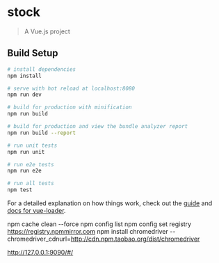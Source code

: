 # stock

> A Vue.js project

## Build Setup

``` bash
# install dependencies
npm install

# serve with hot reload at localhost:8080
npm run dev

# build for production with minification
npm run build

# build for production and view the bundle analyzer report
npm run build --report

# run unit tests
npm run unit

# run e2e tests
npm run e2e

# run all tests
npm test
```

For a detailed explanation on how things work, check out the [guide](http://vuejs-templates.github.io/webpack/) and [docs for vue-loader](http://vuejs.github.io/vue-loader).


npm cache clean --force
npm config list
npm config set registry https://registry.npmmirror.com
npm install chromedriver --chromedriver_cdnurl=http://cdn.npm.taobao.org/dist/chromedriver


http://127.0.0.1:9090/#/
